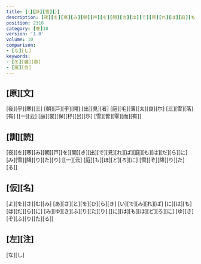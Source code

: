 ```yaml
---
title: [（][詠][雪][）]
description: [夜][を][寒][み][朝][戸][を][開][き][出][で][見][れ][ば][庭][も][は][だ][ら][に][み][雪][降][り][た][り] [[一][云] [庭][も][ほ][ど][ろ][に] [雪][ぞ][降][り][た][る]]
position: 2318
category: [巻]10
version: '1.0'
volume: 10
comparison:
- [な][し]
keywords:
- [冬][雑][歌]
- [属][目]
---
```


## [原][文]

[夜][乎][寒][三] [朝][戸][乎][開] [出][見][者] [庭][毛][薄][太][良][尓] [三][雪][落][有] [[一][云] [庭][裳][保][杼][呂][尓] [雪][曽][零][而][有]]

## [訓][読]

[夜][を][寒][み][朝][戸][を][開][き][出][で][見][れ][ば][庭][も][は][だ][ら][に][み][雪][降][り][た][り] [[一][云] [庭][も][ほ][ど][ろ][に] [雪][ぞ][降][り][た][る]]

## [仮][名]

[よ][を][さ][む][み] [あ][さ][と][を][ひ][ら][き] [い][で][み][れ][ば] [に][は][も][は][だ][ら][に] [み][ゆ][き][ふ][り][た][り] [[に][は][も][ほ][ど][ろ][に] [ゆ][き][ぞ][ふ][り][た][る]]

## [左][注]

[な][し]
